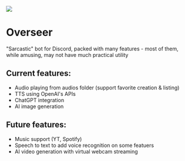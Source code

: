 ![](https://i.imgur.com/Dyrbkwp.png)

# Overseer

"Sarcastic" bot for Discord, packed with many features - most of them, while amusing, may not have much practical utility

## Current features:
- Audio playing from audios folder (support favorite creation & listing)
- TTS using OpenAI's APIs
- ChatGPT integration
- AI image generation

## Future features:
- Music support (YT, Spotify)
- Speech to text to add voice recognition on some featuers
- AI video generation with virtual webcam streaming